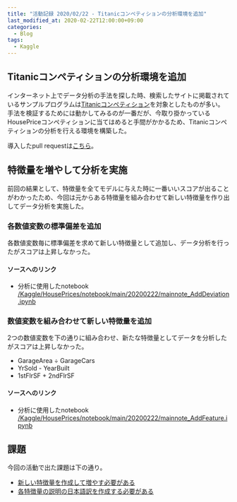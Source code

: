 ```yaml
---
title: "活動記録 2020/02/22 - Titanicコンペティションの分析環境を追加"
last_modified_at: 2020-02-22T12:00:00+09:00
categories:
  - Blog
tags:
  - Kaggle
---
```


## Titanicコンペティションの分析環境を追加
インターネット上でデータ分析の手法を探した時、検索したサイトに掲載されているサンプルプログラムは[Titanicコンペティション](https://www.kaggle.com/c/titanic)を対象としたものが多い。手法を検証するためには動かしてみるのが一番だが、今取り掛かっているHousePriceコンペティションに当てはめると手間がかかるため、Titanicコンペティションの分析を行える環境を構築した。

導入したpull requestは[こちら](/CodeSeterpie/CodeSeterpie/pull/37)。

## 特徴量を増やして分析を実施
前回の結果として、特徴量を全てモデルに与えた時に一番いいスコアが出ることがわかったため、今回は元からある特徴量を組み合わせて新しい特徴量を作り出してデータ分析を実施した。

### 各数値変数の標準偏差を追加
各数値変数毎に標準偏差を求めて新しい特徴量として追加し、データ分析を行ったがスコアは上昇しなかった。

#### ソースへのリンク
* 分析に使用したnotebook  
[/Kaggle/HousePrices/notebook/main/20200222/mainnote_AddDeviation.ipynb](https://github.com/CodeSeterpie/CodeSeterpie/blob/develop/Kaggle/HousePrices/notebook/main/20200222/mainnote_AddDeviation.ipynb)

### 数値変数を組み合わせて新しい特徴量を追加
2つの数値変数を下の通りに組み合わせ、新たな特徴量としてデータを分析したがスコアは上昇しなかった。

* GarageArea ÷ GarageCars
* YrSold - YearBuilt
* 1stFlrSF + 2ndFlrSF

#### ソースへのリンク
* 分析に使用したnotebook  
[/Kaggle/HousePrices/notebook/main/20200222/mainnote_AddFeature.ipynb](https://github.com/CodeSeterpie/CodeSeterpie/blob/develop/Kaggle/HousePrices/notebook/main/20200222/mainnote_AddFeature.ipynb)

## 課題
今回の活動で出た課題は下の通り。
* [新しい特徴量を作成して増やす必要がある](https://github.com/CodeSeterpie/CodeSeterpie/issues/39)
* [各特徴量の説明の日本語訳を作成する必要がある](https://github.com/CodeSeterpie/CodeSeterpie/issues/40)



